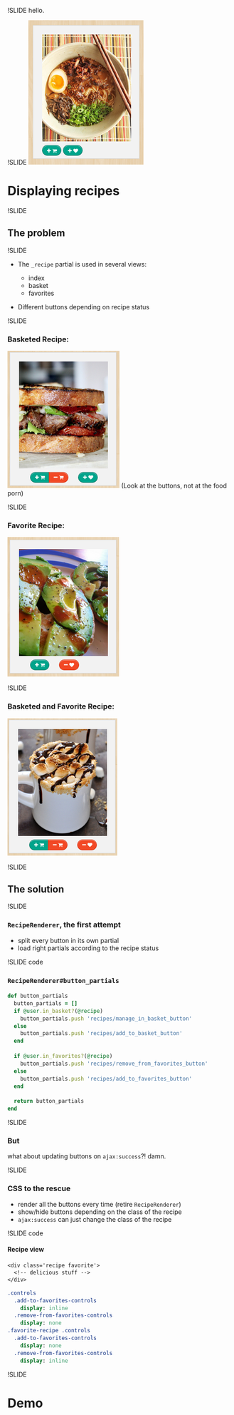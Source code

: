 !SLIDE
hello.

!SLIDE 
![recipe partial](images/_recipe.png)
# Displaying recipes

!SLIDE
## The problem

!SLIDE
* The `_recipe` partial is used in several views:
  - index
  - basket
  - favorites

* Different buttons depending on recipe status 

!SLIDE
### Basketed Recipe:
![basketed recipe](images/_basketed.png)
(Look at the buttons, not at the food porn)

!SLIDE
### Favorite Recipe:
![favorite recipe](images/_favorited.png)

!SLIDE
### Basketed and Favorite Recipe:
![basketed and favorited recipe partial](images/_favorited+basketed.png)

!SLIDE
## The solution

!SLIDE
### `RecipeRenderer`, the first attempt
- split every button in its own partial
- load right partials according to the recipe status

!SLIDE code
### `RecipeRenderer#button_partials`
```ruby
def button_partials
  button_partials = []
  if @user.in_basket?(@recipe)
    button_partials.push 'recipes/manage_in_basket_button'
  else
    button_partials.push 'recipes/add_to_basket_button'
  end

  if @user.in_favorites?(@recipe)
    button_partials.push 'recipes/remove_from_favorites_button'
  else
    button_partials.push 'recipes/add_to_favorites_button'
  end

  return button_partials
end
```

!SLIDE
### But
what about updating buttons on `ajax:success`?!
damn.

!SLIDE
### CSS to the rescue
- render all the buttons every time (retire `RecipeRenderer`)
- show/hide buttons depending on the class of the recipe
- `ajax:success` can just change the class of the recipe

!SLIDE code

#### Recipe view

```htmlembedded
<div class='recipe favorite'>
  <!-- delicious stuff -->
</div>
```

```sass
.controls
  .add-to-favorites-controls
    display: inline
  .remove-from-favorites-controls
    display: none
.favorite-recipe .controls
  .add-to-favorites-controls
    display: none
  .remove-from-favorites-controls
    display: inline
```

!SLIDE

# Demo
